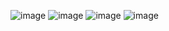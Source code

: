 
![image](https://github.com/user-attachments/assets/9a77159b-16a1-4e7c-9c80-5ee1148d121d)
![image](https://github.com/user-attachments/assets/0b102423-ac1f-42ff-bcb8-3791dc4a6657)
![image](https://github.com/user-attachments/assets/57c457b5-9ccf-4826-bc1f-1ffce2937891)
![image](https://github.com/user-attachments/assets/89fa41ff-81e9-40d8-9647-071bbb76785b)
